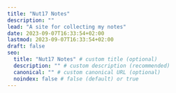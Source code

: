 ```yaml
---
title: "Nut17 Notes"
description: ""
lead: "A site for collecting my notes"
date: 2023-09-07T16:33:54+02:00
lastmod: 2023-09-07T16:33:54+02:00
draft: false
seo:
  title: "Nut17 Notes" # custom title (optional)
  description: "" # custom description (recommended)
  canonical: "" # custom canonical URL (optional)
  noindex: false # false (default) or true
---
```

